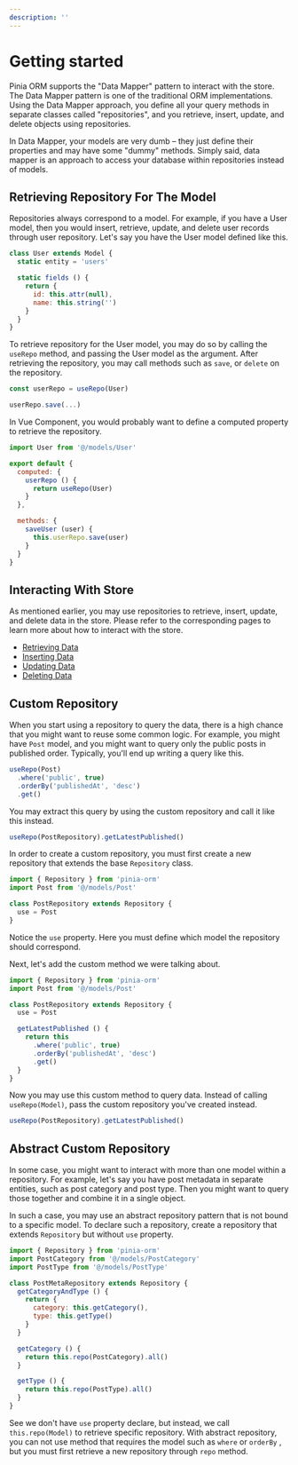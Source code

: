 ```yaml
---
description: ''
---
```


# Getting started

Pinia ORM supports the "Data Mapper" pattern to interact with the store. The Data Mapper pattern is one of the traditional ORM implementations. Using the Data Mapper approach, you define all your query methods in separate classes called "repositories", and you retrieve, insert, update, and delete objects using repositories.

In Data Mapper, your models are very dumb – they just define their properties and may have some "dummy" methods. Simply said, data mapper is an approach to access your database within repositories instead of models.

## Retrieving Repository For The Model

Repositories always correspond to a model. For example, if you have a User model, then you would insert, retrieve, update, and delete user records through user repository. Let's say you have the User model defined like this.

```js
class User extends Model {
  static entity = 'users'

  static fields () {
    return {
      id: this.attr(null),
      name: this.string('')
    }
  }
}
```

To retrieve repository for the User model, you may do so by calling the `useRepo` method, and passing the User model as the argument. After retrieving the repository, you may call methods such as `save`, or `delete` on the repository.

```js
const userRepo = useRepo(User)

userRepo.save(...)
```

In Vue Component, you would probably want to define a computed property to retrieve the repository.

```js
import User from '@/models/User'

export default {
  computed: {
    userRepo () {
      return useRepo(User)
    }
  },

  methods: {
    saveUser (user) {
      this.userRepo.save(user)
    }
  }
}
```

## Interacting With Store

As mentioned earlier, you may use repositories to retrieve, insert, update, and delete data in the store. Please refer to the corresponding pages to learn more about how to interact with the store.

- [Retrieving Data](./retrieving-data.md)
- [Inserting Data](./inserting-data.md)
- [Updating Data](./updating-data.md)
- [Deleting Data](./deleting-data.md)

## Custom Repository

When you start using a repository to query the data, there is a high chance that you might want to reuse some common logic. For example, you might have `Post` model, and you might want to query only the public posts in published order. Typically, you'll end up writing a query like this.

```js
useRepo(Post)
  .where('public', true)
  .orderBy('publishedAt', 'desc')
  .get()
```

You may extract this query by using the custom repository and call it like this instead.

```js
useRepo(PostRepository).getLatestPublished()
```

In order to create a custom repository, you must first create a new repository that extends the base `Repository` class.

```js
import { Repository } from 'pinia-orm'
import Post from '@/models/Post'

class PostRepository extends Repository {
  use = Post
}
```

Notice the `use` property. Here you must define which model the repository should correspond.

Next, let's add the custom method we were talking about.

```js
import { Repository } from 'pinia-orm'
import Post from '@/models/Post'

class PostRepository extends Repository {
  use = Post

  getLatestPublished () {
    return this
      .where('public', true)
      .orderBy('publishedAt', 'desc')
      .get()
  }
}
```

Now you may use this custom method to query data. Instead of calling `useRepo(Model)`, pass the custom repository you've created instead.

```js
useRepo(PostRepository).getLatestPublished()
```

## Abstract Custom Repository

In some case, you might want to interact with more than one model within a repository. For example, let's say you have post metadata in separate entities, such as post category and post type. Then you might want to query those together and combine it in a single object.

In such a case, you may use an abstract repository pattern that is not bound to a specific model. To declare such a repository, create a repository that extends `Repository` but without `use` property.

```js
import { Repository } from 'pinia-orm'
import PostCategory from '@/models/PostCategory'
import PostType from '@/models/PostType'

class PostMetaRepository extends Repository {
  getCategoryAndType () {
    return {
      category: this.getCategory(),
      type: this.getType()
    }
  }

  getCategory () {
    return this.repo(PostCategory).all()
  }

  getType () {
    return this.repo(PostType).all()
  }
}
```

See we don't have `use` property declare, but instead, we call `this.repo(Model)` to retrieve specific repository. With abstract repository, you can not use method that requires the model such as `where` or `orderBy` , but you must first retrieve a new repository through `repo` method.
